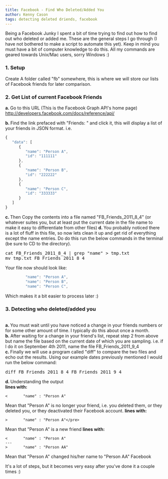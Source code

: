 ```yaml
---
title: Facebook - Find Who Deleted/Added You
author: Kenny Cason
tags: detecting deleted driends, facebook
---
```


Being a Facebook Junky I spent a bit of time trying to find out how to find out who deleted or added me. These are the general steps I go through (I have not bothered to make a script to automate this yet). Keep in mind you must have a bit of computer knowledge to do this. All my commands are geared towards Unix/Mac users, sorry Windows :)

<h3>1. Setup</h3>
Create A folder called "fb" somewhere, this is where we will store our lists of Facebook friends for later comparison. 

<h3>2. Get List of current Facebook Friends</h3>

<strong>a. </strong>Go to this URL (This is the Facebook Graph API's home page) 
<a href="http://developers.facebook.com/docs/reference/api/">http://developers.facebook.com/docs/reference/api/</a>

<strong>b. </strong>Find the link prefaced with "Friends: " and click it, this will display a list of your friends in JSON format. 
i.e.

```javascript
{
   "data": [
      {
         "name": "Person A",
         "id": "111111"
      },
      {
         "name": "Person B",
         "id": "222222"
      },
      {
         "name": "Person C",
         "id": "333333"
      }
   ]
}

```
<strong>c. </strong>Then Copy the contents into a file named "FB_Friends_2011_8_4" (or whatever suites you, but at least put the current date in the file name to make it easy to differentiate from other files)
<strong>d. </strong>You probably noticed there is a lot of fluff in this file, so now lets clean it up and get rid of everything except the name entries. Do do this run the below commands in the terminal (be sure to CD to the directory).
<pre>
cat FB_Friends_2011_8_4 | grep "name" > tmp.txt
mv tmp.txt FB_Friends_2011_8_4
</pre>
Your file now should look like:

```javascript
         "name": "Person A",
         "name": "Person B",
         "name": "Person C",

```
Which makes it a bit easier to process later :)

<h3>3. Detecting who deleted/added you</h3><br/>
<strong>a. </strong>You must wait until you have noticed a change in your friends numbers or for some other amount of time. I typically do this about once a month. <br/>
<strong>b. </strong>After waiting for a change in your friend's list, repeat step 2 from above but name the file based on the current date of which you are sampling. i.e. if I do it on September 4th 2011, name the file FB_Friends_2011_9_4<br/>
<strong>c. </strong>Finally we will use a program called "diff" to compare the two files and echo out the results. Using our example dates previously mentioned I would run the below command:<br/>
<pre>diff FB_Friends_2011_8_4 FB_Friends_2011_9_4</pre>
<strong>d. </strong>Understanding the output<br/>
<strong>lines with: </strong>

```
<       "name" : "Person A"
```
Mean that "Person A" is no longer your friend, i.e. you deleted them, or they deleted you, or they deactivated their Facebook account.
<strong>lines with: </strong>

```
>       "name" : "Person A"</pre> 
```
Mean that "Person A" is a new friend
<strong>lines with: </strong>

```
<       "name" : "Person A"
---
>       "name" : "Person AA"
```
</code> Mean that "Person A" changed his/her name to "Person AA"
Facebook


It's a lot of steps, but it becomes very easy after you've done it a couple times :) 